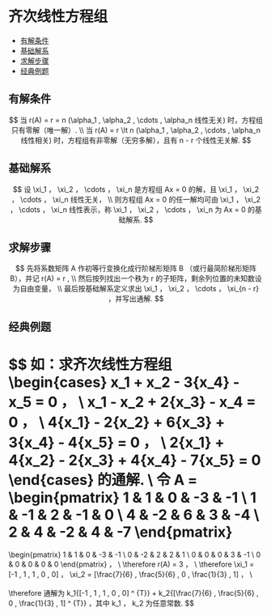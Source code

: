 # 齐次线性方程组

* [有解条件](#有解条件)
* [基础解系](#基础解系)
* [求解步骤](#求解步骤)
* [经典例题](#经典例题)

## 有解条件

$$
当 r(A) = r = n (\alpha_1 , \alpha_2 , \cdots , \alpha_n 线性无关) 时，方程组只有零解（唯一解）.
\\
当 r(A) = r \lt n (\alpha_1 , \alpha_2 , \cdots , \alpha_n 线性相关) 时，方程组有非零解（无穷多解），且有 n - r 个线性无关解.
$$

## 基础解系

$$
设 \xi_1 ， \xi_2 ， \cdots ， \xi_n 是方程组 Ax = 0 的解，且 \xi_1 ， \xi_2 ， \cdots ， \xi_n 线性无关，
\\
则方程组 Ax = 0 的任一解均可由 \xi_1 ， \xi_2 ， \cdots ， \xi_n 线性表示，称 \xi_1 ， \xi_2 ， \cdots ， \xi_n 为 Ax = 0 的基础解系.
$$

## 求解步骤

$$
先将系数矩阵 A 作初等行变换化成行阶梯形矩阵 B （或行最简阶梯形矩阵 B），并记 r(A) = r ,
\\
然后按列找出一个秩为 r 的子矩阵，剩余列位置的未知数设为自由变量，
\\
最后按基础解系定义求出 \xi_1 ， \xi_2 ， \cdots ， \xi_{n - r} ，并写出通解.
$$

## 经典例题

$$
如：求齐次线性方程组
\begin{cases}
x_1 + x_2 - 3{x_4} - x_5 = 0 ， \\
x_1 - x_2 + 2{x_3} - x_4 = 0 ， \\
4{x_1} - 2{x_2} + 6{x_3} + 3{x_4} - 4{x_5} = 0 ， \\
2{x_1} + 4{x_2} - 2{x_3} + 4{x_4} - 7{x_5} = 0
\end{cases}
的通解.
\\
令 A =
\begin{pmatrix}
1 & 1 & 0 & -3 & -1 \\
1 & -1 & 2 & -1 & 0 \\
4 & -2 & 6 & 3 & -4 \\
2 & 4 & -2 & 4 & -7
\end{pmatrix}
=
\begin{pmatrix}
1 & 1 & 0 & -3 & -1 \\
0 & -2 & 2 & 2 & 1 \\
0 & 0 & 0 & 3 & -1 \\
0 & 0 & 0 & 0 & 0
\end{pmatrix} ，
\\
\therefore r(A) = 3 ，
\\
\therefore \xi_1 = [-1 , 1 , 1 , 0 , 0] ， \xi_2 = [\frac{7}{6} , \frac{5}{6} , 0 , \frac{1}{3} , 1] ，
\\\
\
\therefore 通解为 k_1{[-1 , 1 , 1 , 0 , 0] ^ {T}} + k_2{[\frac{7}{6} , \frac{5}{6} , 0 , \frac{1}{3} , 1] ^ {T}} ，其中 k_1 ， k_2 为任意常数.
$$



